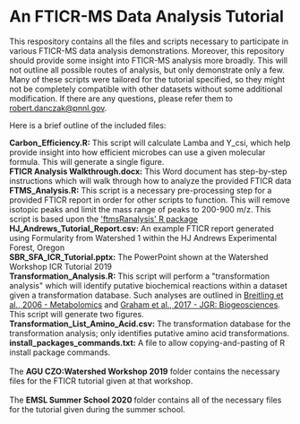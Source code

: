 # An FTICR-MS Data Analysis Tutorial
This respository contains all the files and scripts necessary to participate in various FTICR-MS data analysis demonstrations. Moreover, this repository should provide some insight into FTICR-MS analysis more broadly. This will not outline all possible routes of analysis, but only demonstrate only a few. Many of these scripts were tailored for the tutorial specified, so they might not be completely compatible with other datasets without some additional modification. If there are any questions, please refer them to robert.danczak@pnnl.gov.

Here is a brief outline of the included files:

<b>Carbon_Efficiency.R:</b> This script will calculate Lamba and Y_csi, which help provide insight into how efficient microbes can use a given molecular formula. This will generate a single figure.<br>
<b>FTICR Analysis Walkthrough.docx:</b> This Word document has step-by-step instructions which will walk through how to analyze the provided FTICR data<br>
<b>FTMS_Analysis.R:</b> This script is a necessary pre-processing step for a provided FTICR report in order for other scripts to function. This will remove isotopic peaks and limit the mass range of peaks to 200-900 m/z. This script is based upon the <a href=https://github.com/EMSL-Computing/ftmsRanalysis/tree/master>'ftmsRanalysis' R package</a><br>
<b>HJ_Andrews_Tutorial_Report.csv:</b> An example FTICR report generated using Formularity from Watershed 1 within the HJ Andrews Experimental Forest, Oregon<br>
<b>SBR_SFA_ICR_Tutorial.pptx:</b> The PowerPoint shown at the Watershed Workshop ICR Tutorial 2019<br>
<b>Transformation_Analysis.R:</b> This script will perform a "transformation analysis" which will identify putative biochemical reactions within a dataset given a transformation database. 
Such analyses are outlined in <a href=https://doi.org/10.1007/s11306-006-0029-z>Breitling et al., 2006 - Metabolomics</a> and <a href=https://doi.org/10.1002/2017JG003967>Graham et al., 2017 - JGR: Biogeosciences</a>. This script will generate two figures.<br>
<b>Transformation_List_Amino_Acid.csv:</b> The transformation database for the transformation analysis; only identifies putative amino acid transformations.<br>
<b>install_packages_commands.txt:</b> A file to allow copying-and-pasting of R install package commands.<br>
<br>
The <b>AGU CZO:Watershed Workshop 2019</b> folder contains the necessary files for the FTICR tutorial given at that workshop.<br>
<br>
The <b> EMSL Summer School 2020 </b> folder contains all of the necessary files for the tutorial given during the summer school.
